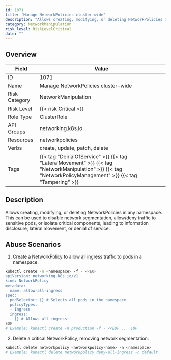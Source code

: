 ```yaml
---
id: 1071
title: "Manage NetworkPolicies cluster-wide"
description: "Allows creating, modifying, or deleting NetworkPolicies in any namespace. This can be used to disable network segmentation, allow/deny traffic to sensitive pods, or isolate critical components, leading to information disclosure, lateral movement, or denial of service."
category: NetworkManipulation
risk_level: RiskLevelCritical
date: ""
---
```


## Overview

| Field         | Value                                                                                                                                                       |
| ------------- | ----------------------------------------------------------------------------------------------------------------------------------------------------------- |
| ID            | 1071                                                                                                                                                        |
| Name          | Manage NetworkPolicies cluster-wide                                                                                                                         |
| Risk Category | NetworkManipulation                                                                                                                                         |
| Risk Level    | {{< risk Critical >}}                                                                                                                                       |
| Role Type     | ClusterRole                                                                                                                                                 |
| API Groups    | networking.k8s.io                                                                                                                                           |
| Resources     | networkpolicies                                                                                                                                             |
| Verbs         | create, update, patch, delete                                                                                                                               |
| Tags          | {{< tag "DenialOfService" >}} {{< tag "LateralMovement" >}} {{< tag "NetworkManipulation" >}} {{< tag "NetworkPolicyManagement" >}} {{< tag "Tampering" >}} |

## Description

Allows creating, modifying, or deleting NetworkPolicies in any namespace. This can be used to disable network segmentation, allow/deny traffic to sensitive pods, or isolate critical components, leading to information disclosure, lateral movement, or denial of service.

## Abuse Scenarios

1. Create a NetworkPolicy to allow all ingress traffic to pods in a namespace.

```bash
kubectl create -n <namespace> -f - <<EOF
apiVersion: networking.k8s.io/v1
kind: NetworkPolicy
metadata:
  name: allow-all-ingress
spec:
  podSelector: {} # Selects all pods in the namespace
  policyTypes:
  - Ingress
  ingress:
  - {} # Allows all ingress
EOF
# Example: kubectl create -n production -f - <<EOF ... EOF

```

2. Delete a critical NetworkPolicy, removing network segmentation.

```bash
kubectl delete networkpolicy <networkpolicy-name> -n <namespace>
# Example: kubectl delete networkpolicy deny-all-ingress -n default

```
